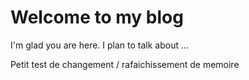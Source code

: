 # Welcome to my blog

I'm glad you are here. I plan to talk about ...


Petit test de changement    / rafaichissement de memoire
